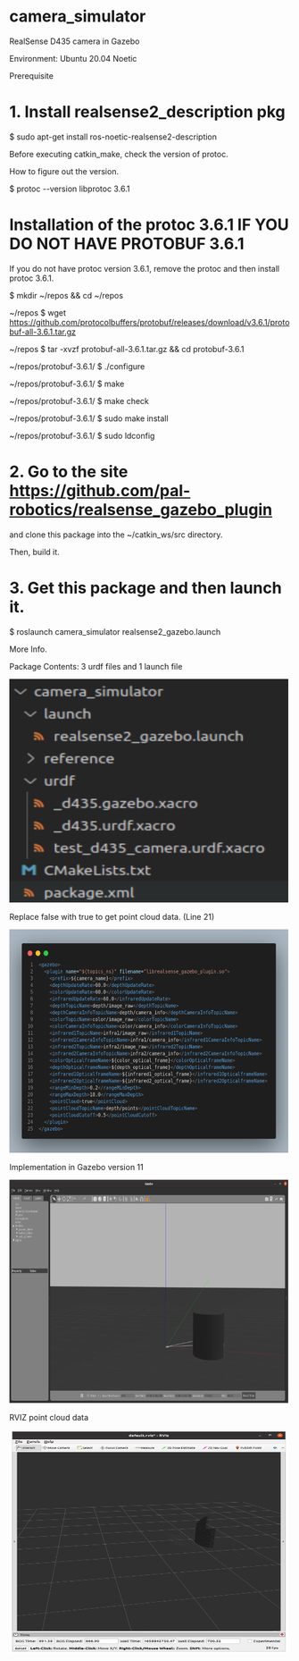 # camera_simulator
RealSense D435 camera in Gazebo

Environment: Ubuntu 20.04 Noetic

Prerequisite

# 1. Install realsense2_description pkg

$ sudo apt-get install ros-noetic-realsense2-description

Before executing catkin_make, check the version of protoc.

How to figure out the version.

$ protoc --version
libprotoc 3.6.1

# Installation of the protoc 3.6.1 IF YOU DO NOT HAVE PROTOBUF 3.6.1

If you do not have protoc version 3.6.1, remove the protoc and then install protoc 3.6.1.

$ mkdir ~/repos && cd ~/repos

~/repos $ wget https://github.com/protocolbuffers/protobuf/releases/download/v3.6.1/protobuf-all-3.6.1.tar.gz

~/repos $ tar -xvzf protobuf-all-3.6.1.tar.gz && cd protobuf-3.6.1

~/repos/protobuf-3.6.1/ $ ./configure

~/repos/protobuf-3.6.1/ $ make

~/repos/protobuf-3.6.1/ $ make check

~/repos/protobuf-3.6.1/ $ sudo make install

~/repos/protobuf-3.6.1/ $ sudo ldconfig

# 2. Go to the site https://github.com/pal-robotics/realsense_gazebo_plugin

and clone this package into the ~/catkin_ws/src directory.

Then, build it.

# 3. Get this package and then launch it.

$ roslaunch camera_simulator realsense2_gazebo.launch

More Info.

Package Contents: 3 urdf files and 1 launch file


<img src="/camera_simulator/reference/contents.png" width="500" height="400" />

Replace <pointCloud>false</pointCloud> with <pointCloud>true</pointCloud> to get point cloud data. (Line 21)

<img src="/camera_simulator/reference/XML.png" width="500" height="400" />

Implementation in Gazebo version 11

<img src="/camera_simulator/reference/Gazebo_Realsense_Camera.png" width="500" height="400" />

RVIZ point cloud data

<img src="/camera_simulator/reference/pointcloud_data_in_RVIZ.png" width="500" height="400" />
